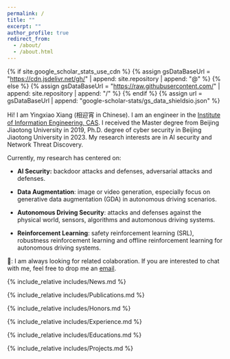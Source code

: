 ```yaml
---
permalink: /
title: ""
excerpt: ""
author_profile: true
redirect_from: 
  - /about/
  - /about.html
---
```


{% if site.google_scholar_stats_use_cdn %}
{% assign gsDataBaseUrl = "https://cdn.jsdelivr.net/gh/" | append: site.repository | append: "@" %}
{% else %}
{% assign gsDataBaseUrl = "https://raw.githubusercontent.com/" | append: site.repository | append: "/" %}
{% endif %}
{% assign url = gsDataBaseUrl | append: "google-scholar-stats/gs_data_shieldsio.json" %}

<span class='anchor' id='About-Me'></span>

Hi! I am Yingxiao Xiang (相迎宵 in Chinese). I am an engineer in the [Institute of Information Engineering, CAS](http://www.iie.ac.cn/). I received the Master degree from Beijing Jiaotong University in 2019, Ph.D. degree of cyber security in Beijing Jiaotong University in 2023. My research interests are in AI security and Network Threat Discovery.

Currently, my research has centered on:

- **AI Security:** backdoor attacks and defenses, adversarial attacks and defenses.

* **Data Augmentation**: image or video generation, especially focus on generative data augmentation (GDA) in autonomous driving scenarios.

* **Autonomous Driving Security**: attacks and defenses against the physical world, sensors, algorithms and automonous driving systems.

* **Reinforcement Learning**: safety reinforcement learning (SRL), robustness reinforcement learning and offline reinforcement learning for autonomous driving systems.

📮: I am always looking for related colaboration. If you are interested to chat with me, feel free to drop me an <a href="mailto:xiangyingxiao@iie.ac.cn" target="_blank">email</a>.





{% include_relative includes/News.md %}



{% include_relative includes/Publications.md %}



{% include_relative includes/Honors.md %}



{% include_relative includes/Experience.md %}



{% include_relative includes/Educations.md %}



{% include_relative includes/Projects.md %}
